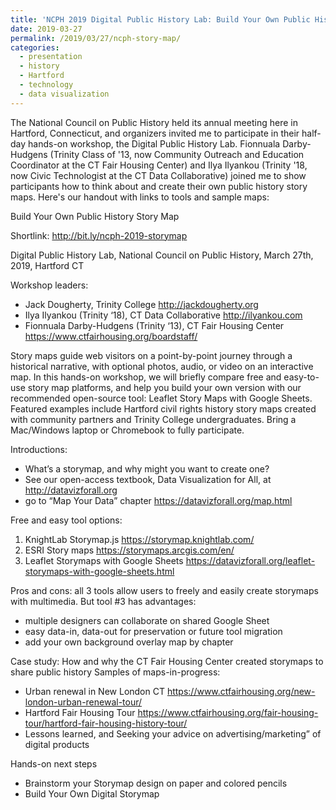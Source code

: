 ```yaml
---
title: 'NCPH 2019 Digital Public History Lab: Build Your Own Public History Story Map'
date: 2019-03-27
permalink: /2019/03/27/ncph-story-map/
categories:
  - presentation
  - history
  - Hartford
  - technology
  - data visualization
---
```

The National Council on Public History held its annual meeting here in Hartford, Connecticut, and organizers invited me to participate in their half-day hands-on workshop, the Digital Public History Lab. Fionnuala Darby-Hudgens (Trinity Class of '13, now Community Outreach and Education Coordinator at the CT Fair Housing Center) and Ilya Ilyankou (Trinity '18, now Civic Technologist at the CT Data Collaborative) joined me to show participants how to think about and create their own public history story maps. Here's our handout with links to tools and sample maps:

Build Your Own Public History Story Map		

Shortlink: <http://bit.ly/ncph-2019-storymap>

Digital Public History Lab, National Council on Public History, March 27th, 2019, Hartford CT

Workshop leaders:  
- Jack Dougherty, Trinity College  <http://jackdougherty.org>
- Ilya Ilyankou (Trinity ‘18), CT Data Collaborative <http://ilyankou.com>
- Fionnuala Darby-Hudgens (Trinity ‘13), CT Fair Housing Center <https://www.ctfairhousing.org/boardstaff/>

Story maps guide web visitors on a point-by-point journey through a historical narrative, with optional photos, audio, or video on an interactive map. In this hands-on workshop, we will briefly compare free and easy-to-use story map platforms, and help you build your own version with our recommended open-source tool: Leaflet Story Maps with Google Sheets. Featured examples include Hartford civil rights history story maps created with community partners and Trinity College undergraduates. Bring a Mac/Windows laptop or Chromebook to fully participate.

Introductions:  
- What’s a storymap, and why might you want to create one?
- See our open-access textbook, Data Visualization for All, at <http://datavizforall.org>
- go to “Map Your Data” chapter <https://datavizforall.org/map.html>

Free and easy tool options:
1. KnightLab Storymap.js <https://storymap.knightlab.com/>
2. ESRI Story maps <https://storymaps.arcgis.com/en/>
3. Leaflet Storymaps with Google Sheets <https://datavizforall.org/leaflet-storymaps-with-google-sheets.html>

Pros and cons: all 3 tools allow users to freely and easily create storymaps with multimedia.
But tool #3 has advantages:  
- multiple designers can collaborate on shared Google Sheet
- easy data-in, data-out for preservation or future tool migration
- add your own background overlay map by chapter

Case study: How and why the CT Fair Housing Center created storymaps to share public history
Samples of maps-in-progress:
- Urban renewal in New London CT <https://www.ctfairhousing.org/new-london-urban-renewal-tour/>
- Hartford Fair Housing Tour <https://www.ctfairhousing.org/fair-housing-tour/hartford-fair-housing-history-tour/>
- Lessons learned, and Seeking your advice on advertising/marketing” of digital products

Hands-on next steps
- Brainstorm your Storymap design on paper and colored pencils
- Build Your Own Digital Storymap
